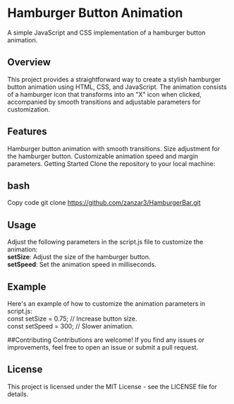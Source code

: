 # Hamburger Button Animation
A simple JavaScript and CSS implementation of a hamburger button animation.

## Overview
This project provides a straightforward way to create a stylish hamburger button animation using HTML, CSS, and JavaScript. The animation consists of a hamburger icon that transforms into an "X" icon when clicked, accompanied by smooth transitions and adjustable parameters for customization.

## Features
Hamburger button animation with smooth transitions.
Size adjustment for the hamburger button.
Customizable animation speed and margin parameters.
Getting Started
Clone the repository to your local machine:

## bash
Copy code
git clone https://github.com/zanzar3/HamburgerBar.git<br>


## Usage
Adjust the following parameters in the script.js file to customize the animation:<br>
<b>setSize</b>: Adjust the size of the hamburger button.<br>
<b>setSpeed</b>: Set the animation speed in milliseconds.<br>

## Example
Here's an example of how to customize the animation parameters in script.js:<br>
const setSize = 0.75; // Increase button size.<br>
const setSpeed = 300; // Slower animation.<br>



##Contributing
Contributions are welcome! If you find any issues or improvements, feel free to open an issue or submit a pull request.

## License
This project is licensed under the MIT License - see the LICENSE file for details.

